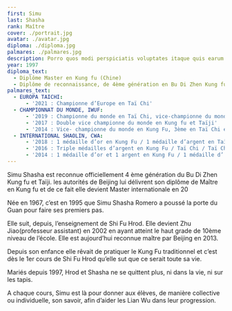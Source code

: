 ```yaml
---
first: Simu
last: Shasha
rank: Maître
cover: ./portrait.jpg
avatar: ./avatar.jpg
diploma: ./diploma.jpg
palmares: ./palmares.jpg
description: Porro quos modi perspiciatis voluptates itaque quis earum. Velit quisquam est iusto, cumque error sunt unde consectetur corrupti maxime laudantium omnis, ab sit tempore quibusdam! Laborum, similique? Sunt, deleniti quo!
year: 1997
diploma_text:
  - Diplôme Master en Kung fu (Chine)
  - Diplôme de reconnaissance, de 4ème génération en Bu Di Zhen Kung fu et Taïji (Chine)
palmares_text:
  - EUROPA TAICHI:
      - '2021 : Championne d’Europe en Taï Chi'
  - CHAMPIONNAT DU MONDE, IWUF:
      - '2019 : Championne du monde en Taï Chi, vice-championne du monde en Kung Fu'
      - '2017 : Double vice championne du monde en Kung fu et Taïji'
      - '2014 : Vice- championne du monde en Kung Fu, 3ème en Taï Chi équipe'
  - INTERNATIONAL SHAOLIN, CWA:
      - '2018 : 1 médaille d’or en Kung Fu / 1 médaille d’argent en Taï Chi'
      - '2016 : Triple médailles d’argent en Kung Fu / Taï Chi / Taï Chi équip'
      - '2014 : 1 médaille d’or et 1 argent en Kung Fu / 1 médaille d’ argent en Taï Chi équipe'
---
```


Simu Shasha est reconnue officiellement 4 ème génération du Bu Di Zhen Kung fu et Taïji. les autorités de Beijing lui délivrent son diplôme de Maître en Kung fu et de ce fait elle devient Master internationale en 20

Née en 1967, c’est en 1995 que Simu Shasha Romero a poussé la porte du Guan pour faire ses premiers pas.

Elle suit, depuis, l’enseignement de Shi Fu Hrod. Elle devient Zhu Jiao(professeur assistant) en 2002 en ayant atteint le haut grade de 10ème niveau de l’école. Elle est aujourd’hui reconnue maître par Beijing en 2013.

Depuis son enfance elle rêvait de pratiquer le Kung Fu traditionnel et c’est dès le 1er cours de Shi Fu Hrod qu’elle sut que ce serait toute sa vie.

Mariés depuis 1997, Hrod et Shasha ne se quittent plus, ni dans la vie, ni sur les tapis.

A chaque cours, Simu est là pour donner aux élèves, de manière collective ou individuelle, son savoir, afin d’aider les Lian Wu dans leur progression.
